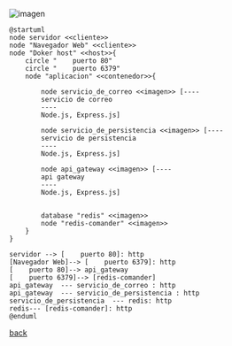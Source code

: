 ![imagen](http://www.plantuml.com/plantuml/png/dPDFImCn4CNl-HHXpwu8Wd-aB3tejLSFPIdJP6YZsoHCqgf8lxkpPbqthYlgN5fulpVl4MRd8GB5_QuHrccK0UbWj2Cvcwd6e8rOLKaf5d303RJQFQwBiNxh7f7areLOiBlzhQfN8NcK8TKm8Ndy7YawUNLMJ4aNvvVNIKnxmJT6WJBEjdkLuqoBNAFTpbYQp_8ChZIkb2D2nmQpWmtQgfBBakV3qBEIVOdjfOnRyEBJXt0YxvuzOGZyl_uXrYC54xYXCl2xyA7ZtnN0czK68Zx1otGgGxA3_XBKoneYh26WB0Yr2SKWAM-Jz5Av7LYDD0AFuYX4VsbboKMpqwXlv3P6BvRPoTK9p0-bH_C5Z6Pl8hxwqhAyPos6blPflhke53YDZgwWCqpfoVtUf2DJgx8SzUlqELhD7-mR.png)

```
@startuml
node servidor <<cliente>>
node "Navegador Web" <<cliente>>
node "Doker host" <<host>>{
    circle "    puerto 80"
    circle "    puerto 6379"
    node "aplicacion" <<contenedor>>{

        node servicio_de_correo <<imagen>> [----
        servicio de correo
        ----
        Node.js, Express.js]

        node servicio_de_persistencia <<imagen>> [----
        servicio de persistencia
        ----
        Node.js, Express.js]

        node api_gateway <<imagen>> [----
        api gateway
        ----
        Node.js, Express.js]


        database "redis" <<imagen>>
        node "redis-comander" <<imagen>>
    }
}

servidor --> [    puerto 80]: http
[Navegador Web]--> [    puerto 6379]: http
[    puerto 80]--> api_gateway 
[    puerto 6379]--> [redis-comander]
api_gateway  --- servicio_de_correo : http
api_gateway  --- servicio_de_persistencia : http
servicio_de_persistencia  --- redis: http
redis--- [redis-comander]: http
@enduml
```

[back](../../Diagramas.md)
